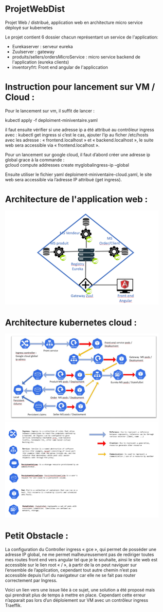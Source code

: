 # ProjetWebDist
Projet Web / distribué, application web en architecture micro service déployé sur kubernetes

Le projet contient 6 dossier chacun représentant un service de l'application:
- Eurekaserver : serveur eureka
- Zuulserver : gateway
- produits/sellers/ordersMicroService : micro service backend de l'application (eureka clients)
-  inventoryfrt: Front end angular de l'appliccation

# Instruction pour lancement sur VM / Cloud : 
 
Pour le lancement sur vm, il suffit de lancer : 
 
kubectl apply -f deploiment-miniventaire.yaml 
 
il faut ensuite vérifier si une adresse ip a été attribué au contrôleur ingress avec : 
kubectl get  ingress 
si c’est le cas, ajouter l’ip au ficher /etc/hosts avec les adresse : « frontend.localhost » et « backend.localhost », le suite web sera accessible via « frontend.localhost ». 
 
Pour un lancement sur google cloud, il faut d’abord créer une adresse ip global grace à la commande :  
      gcloud compute addresses create myglobalingress-ip –global 
 
Ensuite utiliser le fichier yaml deploiment-miniventaire-cloud.yaml, le site web sera accessible via l’adresse IP attribué (get ingress).

# Architecture de l'application web : 

![](Archiweb.png)

# Architecture kubernetes cloud :
![](archidist.png) ![](keys.png)

# Petit Obstacle : 
 
La configuration du Controller ingress « gce », qui permet de posséder une adresse IP global, ne me permet malheureusement pas de rediriger toutes mes routes front end vers angular tel que je le souhaite, ainsi le site web est accessible sur le lien root « / », à partir de la on peut naviguer sur l’ensemble de l’application, cependant tout autre chemin n’est pas accessible depuis l’url du navigateur car elle ne se fait pas router correctement par Ingress. 

Voici un lien vers une issue liée à ce sujet, une solution a été proposé mais qui prendrait plus de temps à mettre en place. 
Cependant cette erreur n’apparait pas lors d’un déploiement sur VM avec un contrôleur ingress Traeffik.
